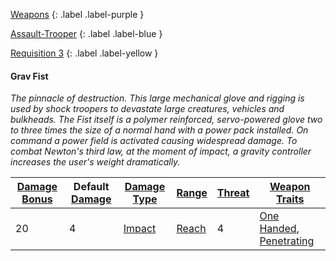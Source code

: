 
[Weapons](Game/Core/Weapons)
{: .label .label-purple }

[Assault-Trooper](Game/Blocks/Assault-Trooper)
{: .label .label-blue }

[Requisition 3](Game/Deployment#Requisition)
{: .label .label-yellow }
#### Grav Fist
*The pinnacle of destruction. This large mechanical glove and rigging is used by shock troopers to devastate large creatures, vehicles and bulkheads. The Fist itself is a polymer reinforced, servo-powered glove two to three times the size of a normal hand with a power pack installed. On command a power field is activated causing widespread damage. To combat Newton's third law, at the moment of impact, a gravity controller increases the user's weight dramatically.*

| [Damage Bonus](Core/Weapons#Damage%20Bonus) | Default [Damage](Core/Weapons#Calculating%20Damage) | [Damage Type](Core/Weapons#Damage%20Type) | [Range](Core/Weapons#Range)  | [Threat](Core/Weapons#Threat) | [Weapon Traits](Core/Weapon-Traits)                                                                                                                                                                                     |
| ------------------------------------------- | --------------------------------------------------- | ----------------------------------------- | ---------------------------- | ----------------------------- | ----------------------------------------------------------------------------------------------------------------------------------------------------------------------------------------------------------------------- |
| 20                                          | 4                                               | [Impact](Core/Injury#Impact)                  | [Reach](Core/Movement#Reach) | 4                             | [One Handed](Core/Weapon-Traits#One%20Handed), [Penetrating](Core/Weapon-Traits#Penetrating) |
